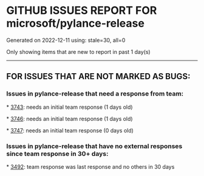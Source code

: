 
# GITHUB ISSUES REPORT FOR microsoft/pylance-release


Generated on 2022-12-11 using: stale=30, all=0


Only showing items that are new to report in past 1 day(s)


---

## FOR ISSUES THAT ARE NOT MARKED AS BUGS:


### Issues in pylance-release that need a response from team:


\* [3743](https://github.com/microsoft/pylance-release/issues/3743 "feature request: braces should auto-pair inside f-strings "): needs an initial team response (1 days old)

\* [3746](https://github.com/microsoft/pylance-release/issues/3746 "a numpy import is highlighted with a yellow squiggly, I suppose this may be a bug"): needs an initial team response (1 days old)

\* [3747](https://github.com/microsoft/pylance-release/issues/3747 "Field of sqlalchemy model is not recognized for refactoring"): needs an initial team response (0 days old)

### Issues in pylance-release that have no external responses since team response in 30+ days:


\* [3492](https://github.com/microsoft/pylance-release/issues/3492 "Cannot find 'decimal.Context' when typing 'decimal.ctxt'"): team response was last response and no others in 30 days
